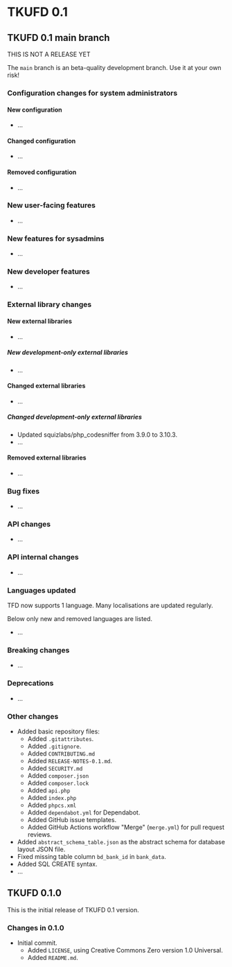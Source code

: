 # TKUFD 0.1

## TKUFD 0.1 main branch

THIS IS NOT A RELEASE YET

The `main` branch is an beta-quality development branch. Use it at your own
risk!

### Configuration changes for system administrators

#### New configuration

* …

#### Changed configuration

* …

#### Removed configuration

* …

### New user-facing features

* …

### New features for sysadmins

* …

### New developer features

* …

### External library changes

#### New external libraries

* …

##### New development-only external libraries

* …

#### Changed external libraries

* …

##### Changed development-only external libraries

* Updated squizlabs/php_codesniffer from 3.9.0 to 3.10.3.
* …

#### Removed external libraries

* …

### Bug fixes

* …

### API changes

* …

### API internal changes

* …

### Languages updated

TFD now supports 1 language. Many localisations are updated regularly.

Below only new and removed languages are listed.

* …

### Breaking changes

* …

### Deprecations

* …

### Other changes

* Added basic repository files:
  * Added `.gitattributes`.
  * Added `.gitignore`.
  * Added `CONTRIBUTING.md`
  * Added `RELEASE-NOTES-0.1.md`.
  * Added `SECURITY.md`
  * Added `composer.json`
  * Added `composer.lock`
  * Added `api.php`
  * Added `index.php`
  * Added `phpcs.xml`
  * Added `dependabot.yml` for Dependabot.
  * Added GitHub issue templates.
  * Added GitHub Actions workflow "Merge" (`merge.yml`) for pull request
    reviews.
* Added `abstract_schema_table.json` as the abstract schema for database layout
  JSON file.
* Fixed missing table column `bd_bank_id` in `bank_data`.
* Added SQL CREATE syntax.
* …

## TKUFD 0.1.0

This is the initial release of TKUFD 0.1 version.

### Changes in 0.1.0

* Initial commit.
  * Added `LICENSE`, using Creative Commons Zero version 1.0 Universal.
  * Added `README.md`.
